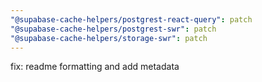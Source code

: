 ```yaml
---
"@supabase-cache-helpers/postgrest-react-query": patch
"@supabase-cache-helpers/postgrest-swr": patch
"@supabase-cache-helpers/storage-swr": patch
---
```


fix: readme formatting and add metadata
